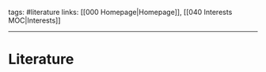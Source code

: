 tags: #literature
links: [[000 Homepage|Homepage]], [[040 Interests MOC|Interests]]

---
# Literature